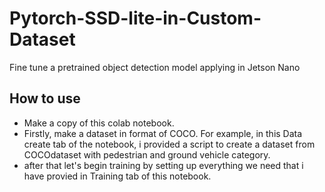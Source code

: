 # Pytorch-SSD-lite-in-Custom-Dataset
Fine tune a pretrained object detection model applying in Jetson Nano
## How to use
- Make a copy of this colab notebook.
- Firstly, make a dataset in format of COCO. For example, in this Data create tab of the notebook, i provided a script to create a dataset from COCOdataset with pedestrian and ground vehicle category.
- after that let's begin training by setting up everything we need that i have provied in Training tab of this notebook.
